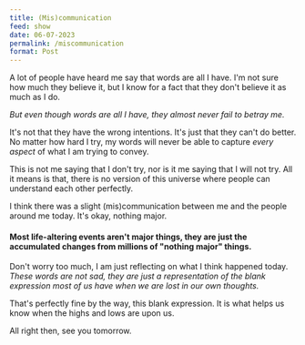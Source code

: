 ```yaml
---
title: (Mis)communication
feed: show
date: 06-07-2023
permalink: /miscommunication
format: Post
---
```


A lot of people have heard me say that words are all I have. I'm not sure how much they believe it, but I know for a fact that they don't believe it as much as I do.

_But even though words are all I have, they almost never fail to betray me._

It's not that they have the wrong intentions. It's just that they can't do better. No matter how hard I try, my words will never be able to capture _every aspect_ of what I am trying to convey.

This is not me saying that I don't try, nor is it me saying that I will not try. All it means is that, there is no version of this universe where people can understand each other perfectly.

I think there was a slight (mis)communication between me and the people around me today. It's okay, nothing major.

#### Most life-altering events aren't major things, they are just the accumulated changes from millions of "nothing major" things.

Don't worry too much, I am just reflecting on what I think happened today. _These words are not sad, they are just a representation of the blank expression most of us have when we are lost in our own thoughts._

That's perfectly fine by the way, this blank expression. It is what helps us know when the highs and lows are upon us.

All right then, see you tomorrow.
